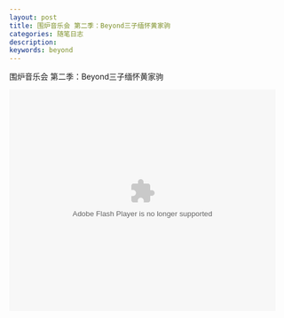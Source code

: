 ```yaml
---
layout: post
title: 围炉音乐会 第二季：Beyond三子缅怀黄家驹 
categories: 随笔日志
description: 
keywords: beyond
---
```


围炉音乐会 第二季：Beyond三子缅怀黄家驹


<embed src='http://player.youku.com/player.php/sid/XMjg0MDY0OTQzMg==/v.swf' allowFullScreen='true' quality='high' width='480' height='400' align='middle' allowScriptAccess='always' type='application/x-shockwave-flash'></embed>